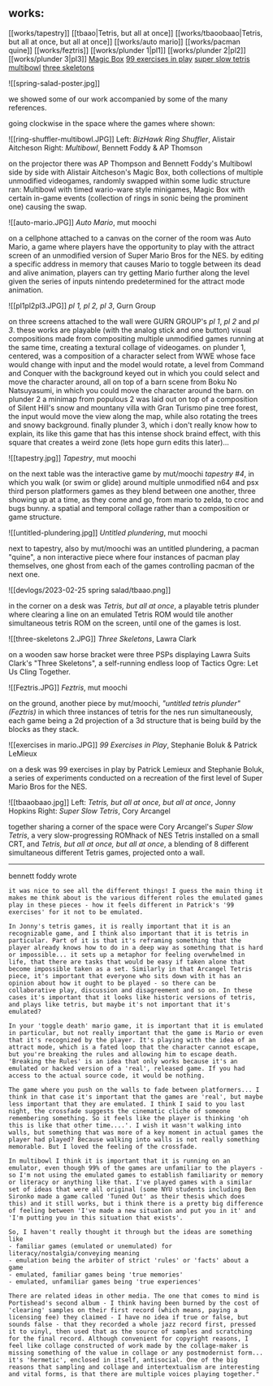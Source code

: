 ## works:
[[works/tapestry]]
[[tbaao|Tetris, but all at once]]
[[works/tbaoobaao|Tetris, but all at once, but all at once]]
[[works/auto mario]]
[[works/pacman quine]]
[[works/feztris]]
[[works/plunder 1|pl1]]
[[works/plunder 2|pl2]]
[[works/plunder 3|pl3]]
[Magic Box](https://www.alistairaitcheson.com/games/magicbox.html)
[99 exercises in play](http://patrick-lemieux.com/games/99_Exercises/)
[super slow tetris](https://coryarcangel.com/things-i-made/2004-003-super-slow-tetris)
[multibowl](https://www.foddy.net/2016/08/multibowl/)
[three skeletons](https://twentycapitalletters.com/Three-Skeletons)


![[spring-salad-poster.jpg]]


we showed some of our work accompanied by some of the many references.

going clockwise in the space where the games where shown:

![[ring-shuffler-multibowl.JPG]]
Left: *BizHawk Ring Shuffler*, Alistair Aitcheson
Right: *Multibowl*, Bennett Foddy & AP Thomson

on the projector there was AP Thompson and Bennett Foddy's Multibowl side by side with Alistair Aitcheson's Magic Box, both collections of multiple unmodified videogames, randomly swapped within some ludic structure ran: Multibowl with timed wario-ware style minigames, Magic Box with certain in-game events (collection of rings in sonic being the prominent one) causing the swap.


![[auto-mario.JPG]]
*Auto Mario*, mut moochi

on a cellphone attached to a canvas on the corner of the room was Auto Mario, a game where players have the opportunity to play with the attract screen of an unmodified version of Super Mario Bros for the NES. by editing a specific address in memory that causes Mario to toggle between its dead and alive animation, players can try getting Mario further along the level given the series of inputs nintendo predetermined for the attract mode animation.

![[pl1pl2pl3.JPG]]
*pl 1, pl 2, pl 3*, Gurn Group

on three screens attached to the wall were GURN GROUP's *pl 1*, *pl 2* and *pl 3*. these works are playable (with the analog stick and one button) visual compositions made from compositing multiple unmodified games running at the same time, creating a textural collage of videogames. on plunder 1, centered, was a composition of a character select from WWE whose face would change with input and the model would rotate, a level from Command and Conquer with the background keyed out in which you could select and move the character around, all on top of a barn scene from Boku No Natsuyasumi, in which you could move the character around the barn. on plunder 2 a minimap from populous 2 was laid out on top of a composition of Silent Hill's snow and mountany villa with Gran Turismo pine tree forest, the input would move the view along the map, while also rotating the trees and snowy background. finally plunder 3, which i don't really know how to explain, its like this game that has this intense shock braind effect, with this square that creates a weird zone (lets hope gurn edits this later)...


![[tapestry.jpg]]
*Tapestry*, mut moochi

on the next table was the interactive game by mut/moochi *tapestry #4*, in which you walk (or swim or glide) around multiple unmodified n64 and psx third person platformers games as they blend between one another, three showing up at a time, as they come and go, from mario to zelda, to croc and bugs bunny. a spatial and temporal collage rather than a composition or game structure.


![[untitled-plundering.jpg]]
*Untitled plundering*, mut moochi

next to tapestry, also by mut/moochi was an untitled plundering, a pacman "quine", a non interactive piece where four instances of pacman play themselves, one ghost from each of the games controlling pacman of the next one.

![[devlogs/2023-02-25 spring salad/tbaao.png]]

in the corner on a desk was *Tetris, but all at once*, a playable tetris plunder where clearing a line on an emulated Tetris ROM would tile another simultaneous tetris ROM on the screen, until one of the games is lost. 

![[three-skeletons 2.JPG]]
*Three Skeletons*, Lawra Clark

on a wooden saw horse bracket were three PSPs displaying Lawra Suits Clark's "Three Skeletons", a self-running endless loop of Tactics Ogre: Let Us Cling Together.

![[Feztris.JPG]]
*Feztris*, mut moochi

on the ground, another piece by mut/moochi, *"untitled tetris plunder" (Feztris)* in which three instances of tetris for the nes run simultaneously, each game being a 2d projection of a 3d structure that is being build by the blocks as they stack.

![[exercises in mario.JPG]]
*99 Exercises in Play*, Stephanie Boluk & Patrick LeMieux

on a desk was 99 exercises in play by Patrick Lemieux and Stephanie Boluk, a series of experiments conducted on a recreation of the first level of Super Mario Bros for the NES.

![[tbaaobaao.jpg]]
Left: *Tetris, but all at once, but all at once*, Jonny Hopkins
Right: *Super Slow Tetris*, Cory Arcangel

together sharing a corner of the space were Cory Arcangel's *Super Slow Tetris*, a very slow-progressing ROMhack of NES Tetris installed on a small CRT, and *Tetris, but all at once, but all at once*, a blending of 8 different simultaneous different Tetris games, projected onto a wall.

---

bennett foddy wrote
```text
it was nice to see all the different things! I guess the main thing it makes me think about is the various different roles the emulated games play in these pieces - how it feels different in Patrick's '99 exercises' for it not to be emulated.

In Jonny's tetris games, it is really important that it is an recognizable game, and I think also important that it is tetris in particular. Part of it is that it's reframing something that the player already knows how to do in a deep way as something that is hard or impossible... it sets up a metaphor for feeling overwhelmed in life, that there are tasks that would be easy if taken alone that become impossible taken as a set. Similarly in that Arcangel Tetris piece, it's important that everyone who sits down with it has an opinion about how it ought to be played - so there can be collaborative play, discussion and disagreement and so on. In these cases it's important that it looks like historic versions of tetris, and plays like tetris, but maybe it's not important that it's emulated?

In your 'toggle death' mario game, it is important that it is emulated in particular, but not really important that the game is Mario or even that it's recognized by the player. It's playing with the idea of an attract mode, which is a fated loop that the character cannot escape, but you're breaking the rules and allowing him to escape death. 'Breaking the Rules' is an idea that only works because it's an emulated or hacked version of a 'real', released game. If you had access to the actual source code, it would be nothing.

The game where you push on the walls to fade between platformers... I think in that case it's important that the games are 'real', but maybe less important that they are emulated. I think I said to you last night, the crossfade suggests the cinematic cliche of someone remembering something. So it feels like the player is thinking 'oh this is like that other time....'. I wish it wasn't walking into walls, but something that was more of a key moment in actual games the player had played? Because walking into walls is not really something memorable. But I loved the feeling of the crossfade.

In multibowl I think it is important that it is running on an emulator, even though 99% of the games are unfamiliar to the players - so I'm not using the emulated games to establish familiarity or memory or literacy or anything like that. I've played games with a similar set of ideas that were all original (some NYU students including Ben Sironko made a game called 'Tuned Out' as their thesis which does this) and it still works, but i think there is a pretty big difference of feeling between 'I've made a new situation and put you in it' and 'I'm putting you in this situation that exists'.

So, I haven't really thought it through but the ideas are something like
- familiar games (emulated or unemulated) for literacy/nostalgia/conveying meaning
- emulation being the arbiter of strict 'rules' or 'facts' about a game
- emulated, familiar games being 'true memories'
- emulated, unfamiliar games being 'true experiences'

There are related ideas in other media. The one that comes to mind is Portishead's second album - I think having been burned by the cost of 'clearing' samples on their first record (which means, paying a licensing fee) they claimed - I have no idea if true or false, but sounds false - that they recorded a whole jazz record first, pressed it to vinyl, then used that as the source of samples and scratching for the final record. Although convenient for copyright reasons, I feel like collage constructed of work made by the collage-maker is missing something of the value in collage or any postmodernist form... it's 'hermetic', enclosed in itself, antisocial. One of the big reasons that sampling and collage and intertextualism are interesting and vital forms, is that there are multiple voices playing together."
```



